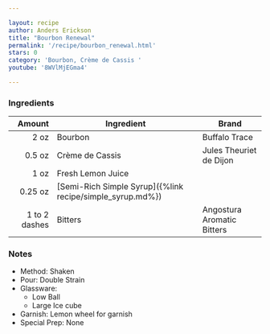 ```yaml
---

layout: recipe
author: Anders Erickson
title: "Bourbon Renewal"
permalink: '/recipe/bourbon_renewal.html'
stars: 0
category: 'Bourbon, Crème de Cassis '
youtube: '8WVlMjEGma4'

---
```


### Ingredients

| Amount  | Ingredient               | Brand                       |
| ------------: | --------------------------------------------------------- | -------------------------- |
|          2 oz | Bourbon                                                   | Buffalo Trace              |
|        0.5 oz | Crème de Cassis                                           | Jules Theuriet de Dijon    |
|          1 oz | Fresh Lemon Juice                                         |
|       0.25 oz | [Semi-Rich Simple Syrup]({%link recipe/simple_syrup.md%}) |
| 1 to 2 dashes | Bitters                                                   | Angostura Aromatic Bitters |

### Notes

- Method: Shaken
- Pour: Double Strain
- Glassware: 
    - Low Ball
    - Large Ice cube
- Garnish: Lemon wheel for garnish
- Special Prep: None

